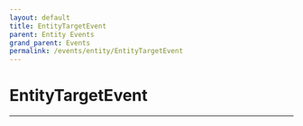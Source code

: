 ```yaml
---
layout: default
title: EntityTargetEvent
parent: Entity Events
grand_parent: Events
permalink: /events/entity/EntityTargetEvent
---
```


# EntityTargetEvent

---
